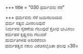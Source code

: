 +++
title = "030 ಧರ್ಮವನು ನೆರೆ"

+++
ಧರ್ಮವನು ನೆರೆ ಜಯಿಸಲರಿಯದ  
ಧರ್ಮ ಸತ್ಯವ ಮೀರಲರಿವುದೆ  
ನಿರ್ಮಳದ ಸೈರಣೆಯ ಗೆಲುವುದೆ ಕ್ರೋಧ ಭಾವಿಸಲು   
ಕರ್ಮಹರ ಕೃಷ್ಣನನು ಗೆಲುವರೆ  
ದುರ್ಮತಿಗಳಹ ಅಸುರರೆನಲಾ  
ಧರ್ಮತತ್ವವ ನಕುಲ ವಿರಚಿಸಲೈದಿತಾ ಫಲವು     ॥30॥